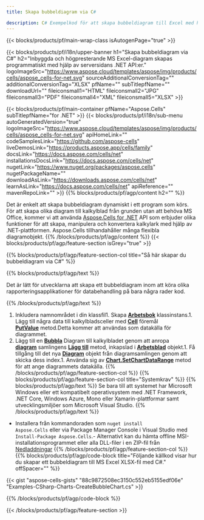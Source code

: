 ```yaml
---
title: Skapa bubbeldiagram via C#

description: C# Exempelkod för att skapa bubbeldiagram till Excel med hjälp av .NET Library. Använd den här koden för att skapa ett {chart}-diagram till MS Excel inom VB.NET, Asp.NET eller någon .NET-baserad applikation.
---
```

{{< blocks/products/pf/main-wrap-class isAutogenPage="true" >}}

{{< blocks/products/pf/i18n/upper-banner h1="Skapa bubbeldiagram via C#" h2="Inbyggda och högpresterande MS Excel-diagram skapas programmatiskt med hjälp av serversidans .NET API:er." logoImageSrc="https://www.aspose.cloud/templates/aspose/img/products/cells/aspose_cells-for-net.svg" sourceAdditionalConversionTag="" additionalConversionTag="XLSX" pfName="" subTitlepfName="" downloadUrl="" fileiconsmall1="HTML" fileiconsmall2="JPG" fileiconsmall3="PDF" fileiconsmall4="XML" fileiconsmall5="XLSX" >}}

{{< blocks/products/pf/main-container pfName="Aspose.Cells" subTitlepfName="for .NET" >}}
{{< blocks/products/pf/i18n/sub-menu autoGeneratedVersion="true" logoImageSrc="https://www.aspose.cloud/templates/aspose/img/products/cells/aspose_cells-for-net.svg" apiHomeLink="" codeSamplesLink="https://github.com/aspose-cells" liveDemosLink="https://products.aspose.app/cells/family" docsLink="https://docs.aspose.com/cells/net" installationsDocsLink="https://docs.aspose.com/cells/net" nugetLink="https://www.nuget.org/packages/aspose.cells" nugetPackageName="" downloadAsLink="https://downloads.aspose.com/cells/net" learnAsLink="https://docs.aspose.com/cells/net" apiReference="" mavenRepoLink="" >}}
{{% blocks/products/pf/agp/content h2="" %}}

Det är enkelt att skapa bubbeldiagram dynamiskt i ett program som körs. För att skapa olika diagram till kalkylblad från grunden utan att behöva MS Office, kommer vi att använda [Aspose.Cells for .NET](https://products.aspose.com/cells/net)  API som erbjuder olika funktioner för att skapa, manipulera och konvertera kalkylark med hjälp av .NET-plattformen. Aspose.Cells tillhandahåller många flexibla diagramobjekt.
{{% /blocks/products/pf/agp/content %}}
{{< blocks/products/pf/agp/feature-section isGrey="true" >}}

{{% blocks/products/pf/agp/feature-section-col title="Så här skapar du bubbeldiagram via C#" %}}

{{% blocks/products/pf/agp/text %}}

Det är lätt för utvecklarna att skapa ett bubbeldiagram inom att köra olika rapporteringsapplikationer för databehandling på bara några rader kod.

{{% /blocks/products/pf/agp/text %}}

1. Inkludera namnområdet i din klassfil1. Skapa [**Arbetsbok**](https://reference.aspose.com/cells/net/aspose.cells/workbook) klassinstans.1. Lägg till några data till kalkylbladsceller med [**Cell**](https://reference.aspose.com/cells/net/aspose.cells/cell) föremål [**PutValue**](https://reference.aspose.com/cells/net/aspose.cells/cell/methods/putvalue/index) metod.Detta kommer att användas som datakälla för diagrammet.
1. Lägg till en [**Bubbla**](https://reference.aspose.com/cells/net/aspose.cells.charts/charttype) Diagram till kalkylbladet genom att anropa [**diagram**](https://reference.aspose.com/cells/net/aspose.cells.charts/chartcollection) samlingens [**Lägg till**](https://reference.aspose.com/cells/net/aspose.cells.charts/chartcollection/methods/add) metod, inkapslad i [**Arbetsblad**](https://reference.aspose.com/cells/net/aspose.cells/worksheet) objekt.1. Få tillgång till det nya [**Diagram**](https://reference.aspose.com/cells/net/aspose.cells.charts/chart) objekt från diagramsamlingen genom att skicka dess index.1. Använda sig av [**Chart.SetChartDataRange**](https://https://reference.aspose.com/cells/net/aspose.cells.charts/chart/methods/setchartdatarange) metod för att ange diagrammets datakälla.
{{% /blocks/products/pf/agp/feature-section-col %}}
{{% blocks/products/pf/agp/feature-section-col title="Systemkrav" %}}
{{% blocks/products/pf/agp/text %}}
Se bara till att systemet har Microsoft Windows eller ett kompatibelt operativsystem med .NET Framework, .NET Core, Windows Azure, Mono eller Xamarin-plattformar samt utvecklingsmiljöer som Microsoft Visual Studio.
{{% /blocks/products/pf/agp/text %}}
- Installera från kommandoraden som <code>nuget install Aspose.Cells</code> eller via Package Manager Console i Visual Studio med <code>Install-Package Aspose.Cells</code>.- Alternativt kan du hämta offline MSI-installationsprogrammet eller alla DLL-filer i en ZIP-fil från <a href="https://downloads.aspose.com/cells/net">Nedladdningar</a>
{{% /blocks/products/pf/agp/feature-section-col %}}
{{% blocks/products/pf/agp/code-block title="Följande källkod visar hur du skapar ett bubbeldiagram till MS Excel XLSX-fil med C#." offSpacer="" %}}

{{< gist "aspose-cells-gists" "88c9872508ec3150c552eb5155edf06e" "Examples-CSharp-Charts-CreateBubbleChart.cs" >}}

{{% /blocks/products/pf/agp/code-block %}}

{{< /blocks/products/pf/agp/feature-section >}}

<!-- aboutfile Starts -->
